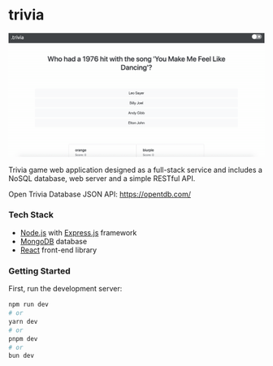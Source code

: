 # trivia

![trivia-mainpage](documentation/image-assets/2019-04-01%2011.18.29.gif)

Trivia game web application designed as a full-stack service and includes a NoSQL database, web server and a simple RESTful API.

Open Trivia Database JSON API: https://opentdb.com/

### Tech Stack
- [Node.js](https://nodejs.org/api/ "Node.js") with [Express.js](https://expressjs.com/en/4x/api.html "Express.js") framework
- [MongoDB](https://docs.mongodb.com/manual/ "MongoDB") database
- [React](https://reactjs.org/docs/getting-started.html "React") front-end library

### Getting Started

First, run the development server:

```bash
npm run dev
# or
yarn dev
# or
pnpm dev
# or
bun dev